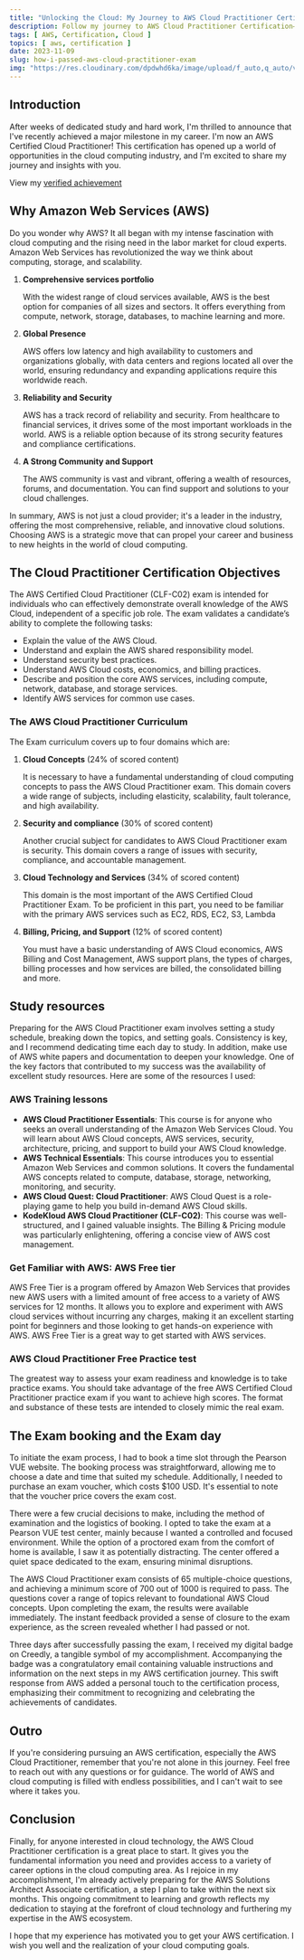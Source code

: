 ```yaml
---
title: "Unlocking the Cloud: My Journey to AWS Cloud Practitioner Certification"
description: Follow my journey to AWS Cloud Practitioner Certification—an exploration of cloud concepts, exam success, and the boundless opportunities in the world of AWS.
tags: [ AWS, Certification, Cloud ]
topics: [ aws, certification ]
date: 2023-11-09
slug: how-i-passed-aws-cloud-practitioner-exam
img: "https://res.cloudinary.com/dpdwhd6ka/image/upload/f_auto,q_auto/v1/Blog/badges/eondglodvvgm9s9gietk"
---
```


## Introduction

After weeks of dedicated study and hard work, I'm thrilled to announce that I've recently achieved a major milestone in
my career. I'm now an AWS Certified Cloud Practitioner! This certification has opened up a world of opportunities in the
cloud computing industry, and I'm excited to share my journey and insights with you.

View
my [verified achievement](https://www.credly.com/badges/1a490efa-6214-427a-964a-eca1e6898685/public_url "Creedly verified badge")

## Why Amazon Web Services (AWS)

Do you wonder why AWS? It all began with my intense fascination with cloud computing and the rising need in the labor
market for cloud experts. Amazon Web Services has revolutionized the way we think about computing, storage, and
scalability.

1. **Comprehensive services portfolio**

   With the widest range of cloud services available, AWS is the best option for companies of all sizes and sectors. It
   offers everything from compute, network, storage, databases, to machine learning and more.
2. **Global Presence**

   AWS offers low latency and high availability to customers and organizations globally, with data centers and regions
   located all over the world, ensuring redundancy and expanding applications require this worldwide reach.
3. **Reliability and Security**

   AWS has a track record of reliability and security. From healthcare to financial services, it drives some of the
   most important workloads in the world. AWS is a reliable option because of its strong security features and
   compliance certifications.

4. **A Strong Community and Support**

   The AWS community is vast and vibrant, offering a wealth of resources, forums, and documentation. You can find
   support and solutions to your cloud challenges.

In summary, AWS is not just a cloud provider; it's a leader in the industry, offering the most comprehensive, reliable,
and innovative cloud solutions. Choosing AWS is a strategic move that can propel your career and business to new heights
in the world of cloud computing.

## The Cloud Practitioner Certification Objectives

The AWS Certified Cloud Practitioner (CLF-C02) exam is intended for individuals who can effectively demonstrate overall
knowledge of the AWS Cloud, independent of a specific job role. The exam validates a candidate’s ability to complete the
following tasks:

- Explain the value of the AWS Cloud.
- Understand and explain the AWS shared responsibility model.
- Understand security best practices.
- Understand AWS Cloud costs, economics, and billing practices.
- Describe and position the core AWS services, including compute, network, database, and storage services.
- Identify AWS services for common use cases.

### The AWS Cloud Practitioner Curriculum

The Exam curriculum covers up to four domains which are:

1. **Cloud Concepts** (24% of scored content)

   It is necessary to have a fundamental understanding of cloud computing concepts to pass the AWS Cloud Practitioner
   exam. This domain covers a wide range of subjects, including elasticity, scalability, fault tolerance, and high
   availability.

2. **Security and compliance** (30% of scored content)

   Another crucial subject for candidates to AWS Cloud Practitioner exam is security. This domain covers a range of
   issues with security, compliance, and accountable management.

3. **Cloud Technology and Services** (34% of scored content)

   This domain is the most important of the AWS Certified Cloud Practitioner Exam. To be proficient in this part, you
   need to be familiar with the primary AWS services such as EC2, RDS, EC2, S3, Lambda

4. **Billing, Pricing, and Support** (12% of scored content)

   You must have a basic understanding of AWS Cloud economics, AWS Billing and Cost Management, AWS support plans, the
   types of charges, billing processes and how services are billed, the consolidated billing and more.

## Study resources

Preparing for the AWS Cloud Practitioner exam involves setting a study schedule, breaking down the topics, and setting
goals. Consistency is key, and I recommend dedicating time each day to study. In addition, make use of AWS white papers
and documentation to deepen your knowledge. One of the key factors that contributed to my success was the availability
of excellent study resources. Here are some of the resources I used:

### AWS Training lessons

- **AWS Cloud Practitioner Essentials**: This course is for anyone who seeks an overall understanding of the Amazon Web
  Services Cloud. You will learn about AWS Cloud concepts, AWS services, security, architecture, pricing, and support to
  build your AWS Cloud knowledge.
- **AWS Technical Essentials**: This course introduces you to essential Amazon Web Services and common solutions. It
  covers the fundamental AWS concepts related to compute, database, storage, networking, monitoring, and security.
- **AWS Cloud Quest: Cloud Practitioner**: AWS Cloud Quest is a role-playing game to help you build in-demand AWS Cloud
  skills.
- **KodeKloud AWS Cloud Practitioner (CLF-C02)**: This course was well-structured, and I gained valuable insights. The
  Billing & Pricing module was particularly enlightening, offering a concise view of AWS cost management.

### Get Familiar with AWS: AWS Free tier

AWS Free Tier is a program offered by Amazon Web Services that provides new AWS users with a limited amount of
free access to a variety of AWS services for 12 months. It allows you to explore and experiment with AWS cloud services
without incurring any charges, making it an excellent starting point for beginners and those looking to get hands-on
experience with AWS. AWS Free Tier is a great way to get started with AWS services.

### AWS Cloud Practitioner Free Practice test

The greatest way to assess your exam readiness and knowledge is to take practice exams. You should take advantage of the
free AWS Certified Cloud Practitioner practice exam if you want to achieve high scores. The format and substance of
these tests are intended to closely mimic the real exam.

## The Exam booking and the Exam day

To initiate the exam process, I had to book a time slot through the Pearson VUE website. The booking process was
straightforward, allowing me to choose a date and time that suited my schedule. Additionally, I needed to purchase an
exam voucher, which costs $100 USD. It's essential to note that the voucher price covers the exam cost.

There were a few crucial decisions to make, including the method of examination and the logistics of booking. I opted to
take the exam at a Pearson VUE test center, mainly because I wanted a controlled and focused environment. While the
option of a proctored exam from the comfort of home is available, I saw it as potentially distracting. The center
offered a quiet space dedicated to the exam, ensuring minimal disruptions.

The AWS Cloud Practitioner exam consists of 65 multiple-choice questions, and achieving a minimum score of 700 out of
1000 is required to pass. The questions cover a range of topics relevant to foundational AWS Cloud concepts. Upon
completing the exam, the results were available immediately. The instant feedback provided a sense of closure to the
exam experience, as the screen revealed whether I had passed or not.

Three days after successfully passing the exam, I received my digital badge on Creedly, a tangible symbol of my
accomplishment. Accompanying the badge was a congratulatory email containing valuable instructions and information on
the next steps in my AWS certification journey. This swift response from AWS added a personal touch to the certification
process, emphasizing their commitment to recognizing and celebrating the achievements of candidates.

## Outro

If you're considering pursuing an AWS certification, especially the AWS Cloud Practitioner, remember that you're not
alone in this journey. Feel free to reach out with any questions or for guidance. The world of AWS and cloud computing
is filled with endless possibilities, and I can't wait to see where it takes you.

## Conclusion

Finally, for anyone interested in cloud technology, the AWS Cloud Practitioner certification is a great place to start.
It gives you the fundamental information you need and provides access to a variety of career options in the cloud
computing area. As I rejoice in my accomplishment, I'm already actively preparing for the AWS Solutions Architect
Associate certification, a step I plan to take within the next six months. This ongoing commitment to learning and
growth reflects my dedication to staying at the forefront of cloud technology and furthering my expertise in the AWS
ecosystem.

I hope that my experience has motivated you to get your AWS certification. I wish you well and the realization of your
cloud computing goals.


